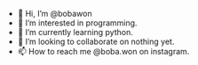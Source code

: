 - 👋 Hi, I’m @bobawon
- 👀 I’m interested in programming.
- 🌱 I’m currently learning python.
- 💞️ I’m looking to collaborate on nothing yet.
- 📫 How to reach me @boba.won on instagram.

<!---
bobawon/bobawon is a ✨ special ✨ repository because its `README.md` (this file) appears on your GitHub profile.
You can click the Preview link to take a look at your changes.
--->

